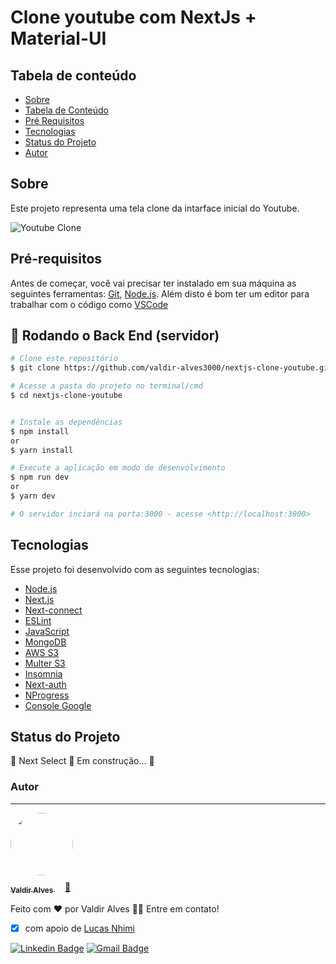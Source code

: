 # Clone youtube com NextJs + Material-UI

Tabela de conteúdo
---
<!--ts-->
   * [Sobre](#sobre)
   * [Tabela de Conteúdo](#tabela-de-conteúdo)
   * [Pré Requisitos](#pré-requisitos)
   * [Tecnologias](#tecnologias)
   * [Status do Projeto](#status-do-projeto)
   * [Autor](#autor)
<!--te-->

## Sobre

Este projeto representa uma tela clone da intarface inicial do Youtube.

![Youtube Clone](https://github.com/valdir-alves3000/portfolio/blob/master/public/icons/youtube-clone.png?raw=true)


## Pré-requisitos

Antes de começar, você vai precisar ter instalado em sua máquina as seguintes ferramentas:
[Git](https://git-scm.com), [Node.js](https://nodejs.org/en/). 
Além disto é bom ter um editor para trabalhar com o código como [VSCode](https://code.visualstudio.com/)

## 🎲 Rodando o Back End (servidor)

```bash
# Clone este repositório
$ git clone https://github.com/valdir-alves3000/nextjs-clone-youtube.git

# Acesse a pasta do projeto no terminal/cmd
$ cd nextjs-clone-youtube


# Instale as dependências
$ npm install
or
$ yarn install

# Execute a aplicação em modo de desenvolvimento
$ npm run dev
or
$ yarn dev

# O servidor inciará na porta:3000 - acesse <http://localhost:3000>
```

## Tecnologias

Esse projeto foi desenvolvido com as seguintes tecnologias:

- [Node.js](https://nodejs.org/en/)
- [Next.js](https://nextjs.org/)
- [Next-connect](https://github.com/hoangvvo/next-connect)
- [ESLint](https://eslint.org/)
- [JavaScript](https://developer.mozilla.org/pt-BR/docs/Web/JavaScript)
- [MongoDB](https://www.mongodb.com/)
- [AWS S3](https://aws.amazon.com/pt/s3/)
- [Multer S3](https://github.com/badunk/multer-s3)
- [Insomnia](https://insomnia.rest/download/)
- [Next-auth](https://next-auth.js.org/)
- [NProgress](https://ricostacruz.com/nprogress/)
- [Console Google](https://console.developers.google.com)

## Status do Projeto

🚧  Next Select 🚀 Em construção...  🚧

### Autor
---

<a href="https://github.com/valdir-alves3000/">
 <img style="border-radius: 50%; margin-bottom: 10px;" src="https://github.com/valdir-alves3000.png" width="100px;" alt=""/>
 <br />
 <sub style="margin-right: 1rem;"><b>Valdir Alves </b></sub>🚀</a> 


Feito com ❤️ por Valdir Alves 👋🏽 Entre em contato!
- [x] com apoio de [Lucas Nhimi](https://www.youtube.com/playlist?list=PLkFMdTTdI9c3dqQ9rp-I49SQ0-9AjOVHR)

 [![Linkedin Badge](https://img.shields.io/badge/-Valdir-blue?style=flat-square&logo=Linkedin&logoColor=white&link=https://www.linkedin.com/in/valdiralves3000/)](http://linkedin.com/in/valdiralves3000) 
[![Gmail Badge](https://img.shields.io/badge/-valdiralves3000@gmail.com-c14438?style=flat-square&logo=Gmail&logoColor=white&link=mailto:valdiralves3000@gmail.com)](mailto:valdiralves3000@gmail.com)

